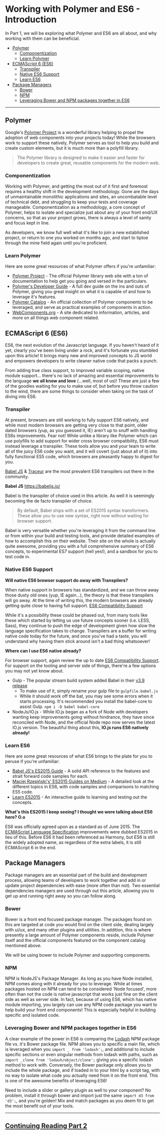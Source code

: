 # Working with Polymer and ES6 - Introduction

In Part 1, we will be exploring what Polymer and ES6 are all about, and why working with them can be beneficial.

- [Polymer](#polymer)
  - [Componentization](#componentization)
  - [Learn Polymer](#learn-polymer)
- [ECMAScript 6 (ES6)](#ecmascript-6-es6)
  - [Transpiler](#transpiler)
  - [Native ES6 Support](#native-es6-support)
  - [Learn ES6](#learn-es6)
- [Package Managers](#package-managers)
  - [Bower](#bower)
  - [NPM](#npm)
  - [Leveraging Bower and NPM packages together in ES6](#leveraging-bower-and-npm-packages-together-in-es6)

---

## Polymer
Google's [Polymer Project](https://www.polymer-project.org/1.0/) is a wonderful library helping to propel the adoption
of web components into your projects today! While the browsers work to support these natively, Polymer serves as tool to
help you build and create custom elements, but it is much more than a polyfill library.

> The Polymer library is designed to make it easier and faster for developers to create great, reusable components for
the modern web.

### Componentization

Working with Polymer, and getting the most out of it first and foremost requires a healthy shift in the development
methodology. Gone are the days of unmaintainable monolithic applications and sites, an uncombatable level of
technical debt, and struggling to keep your tests and coverage manageable. Componentization as a methodology, a core
concept of Polymer, helps to isolate and specialize just about any of your front end/UX concerns, so that as your
project grows, there is always a level of sanity and focus kept in line.

As developers, we know full well what it's like to join a new established project, or return to one you worked on
months ago, and start to tiptoe through the mine field again until you're proficient.

### Learn Polymer

Here are some great resources of what Polymer offers if you're unfamiliar:
- [Polymer Project](https://www.polymer-project.org/1.0/) - The official Polymer library web site with a ton of
documentation to help get you going and versed in the particulars.
- [Polymer's Developer Guide](https://www.polymer-project.org/1.0/docs/devguide/feature-overview.html) - A full dev
guide on the ins and outs of Polymer, giving you great insight on what it is capable of and how to leverage it's
features.
- [Polymer Catalog](https://elements.polymer-project.org/) - An official collection of Polymer components to be
leveraged, and serve as practical examples of components in action.
- [WebComponents.org](http://webcomponents.org/) - A site dedicated to information, articles, and more on all things
web component related.

## ECMAScript 6 (ES6)
ES6, the next evolution of the Javascript language. If you haven't heard of it yet, clearly you've been living under a
rock, and it's fortunate you stumbled upon this article! It brings many new and improved concepts to JS world and
empowers developers to write cleaner native code that packs a punch.

From adding true class support, to improved variable scoping, native module support... there's no lack of amazing
and essential improvements to the language **we all know and love** (...well, most of us)! These are just a
few of the goodies waiting for you to make use of, but before you throw caution to the wind, there are some things to
 consider when taking on the task of diving into ES6.

### Transpiler

At present, browsers are still working to fully support ES6 natively, and while most modern browsers are getting very
 close to that point, older dated browsers (yup, as you guessed it, IE) aren't up to snuff with handling ES6s
 improvements. Fear not! While unlike a library like Polymer which can use polyfills to add support for wider
 cross browser compatibility, ES6 must instead leverage a transpiler.  These tools allow you and your team to write
 all of the juicy ES6 code you want, and it will covert (just about all of it) into fully functional ES5 code, which
 browsers are pleasantly happy to digest for you.

 [Babel JS](https://babeljs.io/) & [Traceur](https://github.com/google/traceur-compiler) are the most prevalent ES6
  transpilers out there in the community.

**Babel JS** https://babeljs.io/

Babel is the transpiler of choice used in this article. As well it is seemingly becoming the de facto transpiler of
choice.

> By default, Babel ships with a set of ES2015 syntax transformers. These allow you to use new syntax, right now
without waiting for browser support.

Babel is very versatile whether you're leveraging it from the command line or from within your build and testing
tools, and provide detailed examples of how to accomplish this on their website.  Their site on the whole is actually
quite awesome, providing you with a full comprehensive summary of ES6 concepts, to experimental ES7 support (hell yes!),
and a sandbox for you to test code in.

### Native ES6 Support

**Will native ES6 browser support do away with Transpilers?**

When native support in browsers has standardized, and we can throw away those dusty old ones (yup, IE again...), the
theory is that these transpilers will go away. At the time of writing this, the modern browsers are already getting
quite close to having full support. [ES6 Compatibility Support](http://kangax.github.io/compat-table/es6/)

While it's a possibility these could be phased out, from many tools like these which started by letting us use future
concepts sooner (i.e. LESS, Sass), they continue to push the edge of development given how slow the language
specification takes to change. Transpilers are a buffer for writing native code today for the future, and once you've
had a taste, you will understand why having them stick around isn't a bad thing whatsoever!

**Where can I use ES6 native already?**

For browser support, again review the up to date [ES6 Compatibility Support](http://kangax.github.io/compat-table/es6/).
For support on the tooling and server side of things, there're a few options you may not yet know about.

- Gulp - The popular stream build system added Babel in their
[v3.9 release](https://github.com/gulpjs/gulp/blob/master/CHANGELOG.md)
  - To make use of it, simply rename your gulp file to ```gulpfile.babel.js```
  - While it should work off the bat, you may see some errors when it starts processing. It's recommended you install
   the babel-core to assist Gulp. ```npm i -D babel babel-core```
- NodeJs/IO.js - While IO.js began as a fork of Node with developers wanting keep improvements going without
hindrance, they have since reconciled with Node, and the official Node repo now serves the latest IO.js version. The
beautiful thing about this, **IO.js runs ES6 natively already!**

### Learn ES6

Here are some great resources of what ES6 brings to the plate for you to peruse if you're unfamiliar:
- [Babel JS's ES2015 Guide](http://babeljs.io/docs/learn-es2015/#ecmascript-6-features) - A solid API reference to the
features and strait forward code samples for each.
- [Maciej Rzepiński's' ES2015 Guides on Medium](https://medium.com/ecmascript-2015) - A detailed look at the different
topics in ES6, with code samples and comparisons to matching ES5 code.
- [Learn ES2015](http://learnharmony.org/#) - An interactive guide to learning and testing out the concepts.

**What's this ES2015 I keep seeing? I thought we were talking about ES6 here? O.o**

ES6 was officially agreed upon as a standard as of June 2015. The
[ECMAScript Language Specification](http://www.ecma-international.org/ecma-262/6.0/) improvements were dubbed
ES2015 in lieu of this. Before ES6 it had been referenced as Harmony, but ES6 is still the widely adopted name, as
regardless of the extra labels, it is still ECMAScript 6 in the end.

## Package Managers

Package managers are an essential part of the build and development process, allowing teams of developers to work
together and add in or update project dependencies with ease (more often than not). Two essential dependencies
managers are used through out this article, allowing you to get up and running right away so you can follow along.

### Bower

Bower is a front end focused package manager. The packages found on this are targeted at code you would find
on the client side, dealing largely with ui/ux, and many other plugins and utilities. In addition, this is where
presently a large amount of Polymer components reside, include Polymer itself and the official components featured on
 the component catalog mentioned above.

 We will be using bower to include Polymer and supporting components.

### NPM

NPM is NodeJS's Package Manager. As long as you have Node installed, NPM comes along with it already for you to
leverage. While at times packages hosted on NPM can tend to be considered 'Node focused', more often than not the
code is native javascript that works just fine on the client side as well as server side. In fact, because of using
ES6, which has native module importing, you largely can use any NPM code package you want to help build your front
end components! This is especially helpful in building specific and isolated code.

### Leveraging Bower and NPM packages together in ES6
 A clear example of the power in ES6 is comparing the [Lodash](https://github.com/lodash/lodash) NPM package file vs.
  it's Bower package file. NPM allows you to specific a main file, which is leveraged when you ```import _ from
  'lodash';```, and additional to include specific sections or even singular methods from lodash with paths, such as
  ```import _clone from 'lodash/object/clone';``` giving you a specific lodash method to work with. Conversely, the
  Bower package only allows you to include the whole package, and if loaded in to your html by a script tag, with no
  way to isolate what code you actually need from it on the front end. This is one of the awesome benefits of
  leveraging ES6!

Need to include a slider or gallery plugin as well to your component? No problem, install it through bower and import
 just the same ```import d3 from 'd3';```, and you're golden! Mix and match packages as you deem fit to get the most
 benefit out of your tools.

---

## [Continuing Reading Part 2](https://github.com/hence-io/hence-component-framework/tree/master/blogs/working-with-polymer-and-es6/2-getting-started)
